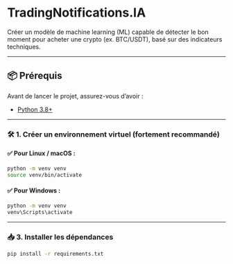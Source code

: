 # TradingNotifications.IA
Créer un modèle de machine learning (ML) capable de détecter le bon moment pour acheter une crypto (ex. BTC/USDT), basé sur des indicateurs techniques.

---

## 📦 Prérequis

Avant de lancer le projet, assurez-vous d’avoir :

- [Python 3.8+](https://www.python.org/downloads/)

---

### 🛠️ 1. Créer un environnement virtuel (fortement recommandé)
#### ✅ Pour Linux / macOS :
```bash
python -m venv venv
source venv/bin/activate
```

#### ✅ Pour Windows :
```bash
python -m venv venv
venv\Scripts\activate
```

---

### 📥 3. Installer les dépendances
```bash
pip install -r requirements.txt
```